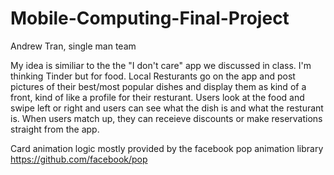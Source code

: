 # Mobile-Computing-Final-Project

Andrew Tran, single man team

My idea is similiar to the the "I don't care" app we discussed in class. I'm thinking Tinder but for food. 
Local Resturants go on the app and post pictures of their best/most popular dishes and display them as kind of a front, 
kind of like a profile for their resturant. Users look at the food and swipe left or right and users can see 
what the dish is and what the resturant is. When users match up, they can receieve discounts or make reservations 
straight from the app.

Card animation logic mostly provided by the facebook pop animation library
https://github.com/facebook/pop
